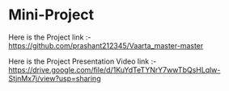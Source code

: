 # Mini-Project
Here is the Project link :- https://github.com/prashant212345/Vaarta_master-master

Here is the Project Presentation Video link :- https://drive.google.com/file/d/1KuYdTeTYNrY7wwTbQsHLqlw-StjnMx7j/view?usp=sharing
